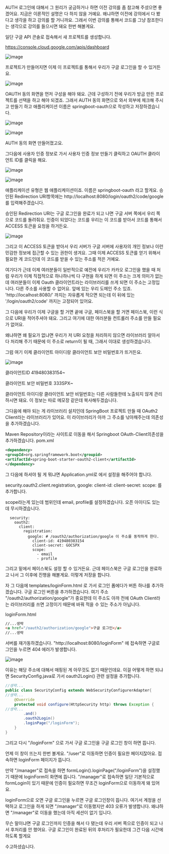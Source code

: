 






AUTH 로그인에 대해서 그 원리가 궁금하거나 하면 이전 강의를 좀 참고해 주셨으면 좋겠어요. 
지금은 이론적인 설명은 다 하지 않을 거예요. 왜냐하면 이전에 강의에서 다 봤다고 생각을 하고 강의를 할 거니까요. 
그래서 이번 강의를 통해서 코드를 그냥 참조한다는 생각으로 강의를 들으시면 돼요 한번 해볼게요.

일단 구글 API 콘솔로 접속해서 새 프로젝트를 생성합니다.

https://console.cloud.google.com/apis/dashboard

![image](https://user-images.githubusercontent.com/79847020/144981092-77e6664f-f6a2-48ce-8563-364e6138222d.png)


프로젝트가 만들어지면 이제 이 프로젝트를 통해서 우리가 구글 로그인을 할 수 있거든요. 

![image](https://user-images.githubusercontent.com/79847020/144981200-73db6f2a-8981-4e22-a2e1-64a40b11f0ef.png)

OAUTH 동의 화면을 먼저 구성을 해야 돼요. 근데 구성하기 전에 우리가 방금 만든 프로젝트를 선택을 하고 해야 되겠죠. 
그래서 AUTH 동의 화면으로 와서 외부에 체크해 주시고 만들기 하고 애플리케이션 이름은 springboot-oauth으로 작성하고 저장하겠습니다.

![image](https://user-images.githubusercontent.com/79847020/144981499-2c171fd8-40cf-420b-a7b6-6db5851acb84.png)

![image](https://user-images.githubusercontent.com/79847020/144981621-f199b549-1df5-4c8a-9182-a05a0600bdba.png)

AUTH 동의 화면 만들어졌고요.

그다음에 사용자 인증 정보로 가서 사용자 인증 정보 만들기 클릭하고 OAUTH 클라이언트 ID를 클릭을 해요. 

![image](https://user-images.githubusercontent.com/79847020/144981903-ec11582f-a840-4fc0-acdc-e9cdaf929478.png)

![image](https://user-images.githubusercontent.com/79847020/144981980-2dc56069-c974-4a3a-ab30-e71e96713ae7.png)

애플리케이션 유형은 웹 애플리케이션이죠. 이름은 springboot-oauth 라고 할게요. 
승인된 Redirection URI항목에는 http://localhost:8080/login/oauth2/code/google 를 입력해주겠습니다.

승인된 Redirection URI는 구글 로그인을 완료가 되고 나면 구글 서버 쪽에서 우리 쪽으로 코드를 돌려줘요. 
인증이 되었다는 코드를 우리는 이 코드를 받아서 코드를 통해서 ACCESS 토큰을 요청을 하거든요.

![image](https://user-images.githubusercontent.com/79847020/145209048-582d02a2-5701-4ae2-abcb-d5e5b275dca4.png)

그리고 이 ACCESS 토큰을 받아서 우리 서버가 구글 서버에 사용자의 개인 정보나 이런 민감한 정보에 접근할 수 있는 권한이 생겨요. 
그때 이제 ACCESS 토큰를 얻기 위해서 필요한 게 코드인데 이 코드를 받을 수 있는 주소를 적은 거예요. 



여기다가 근데 이제 여러분들이 일반적으로 예전에 우리가 카카오 로그인을 했을 때 처럼 우리가 이제 직접적으로 하나하나씩 다 구현을 하게 되면 이 주소는 크게 의미가 없는데 여러분들이 이제 Oauth 클라이언트라는 라이브러리를 쓰게 되면 이 주소는 고정입니다. 
다른 주소를 사용할 수 없어요. 앞에 있는 우리 도메인 주소 있죠. 'http://localhost:8080/' 까지는 자유롭게 적으면 되는데 이 뒤에 있는 
'/login/oauth2/code' 까지는 고정되어 있어요. 

그 다음에 우리가 이제 구글을 할 거면 끝에 구글, 페이스북을 할 거면 페이스북, 이런 식으로 URI을 적어주셔야 돼요. 
그리고 여기에 대한 여러분들 컨트롤러 주소를 만들 필요가 없어요. 

왜냐하면 왜 필요가 없냐면 우리가 저 URI 요청을 처리하지 않으면 라이브러리 알아서 다 처리해 주기 때문에 이 주소로 return이 될 때, 그래서 이대로 생성하겠습니다. 

그럼 여기 이제 클라이언트 아이디랑 클라이언트 보안 비밀번호가 뜨거든요. 

![image](https://user-images.githubusercontent.com/79847020/145209898-63cd31e6-f7db-4442-8c8f-0263374916de.png)

클라이언트ID 419480383154~

클라이언트 보안 비밀번호 333SPX~

클라이언트 아이디랑 클라이언트 보안 비밀번호는 다른 사람들한테 노출되지 않게 관리하시면 돼요. 이 정보는 따로 메모장 같은데 복사해두겠습니다. 

그다음에 해야 되는 게 라이브러리 설치인데 SpringBoot 프로젝트 만들 때 OAuth2 Client라는 라이브러리가 있어요. 
이 라이브러리가 아까 그 주소를 낚아채주는데 의존성을 추가하겠습니다. 

Maven Repository이라는 사이트로 이동을 해서 Springboot OAuth-Client의존성을 추가하겠습니다.
pom.xml
```XML
<dependency>
<groupId>org.springframework.boot</groupid>
<artifactId>spring-boot-starter-oauth2-client</artifactId>
</dependency>
```

그 다음에 하셔야 될 게 뭐냐면 Application.yml로 에서 설정을 해주어야 합니다.

security.oauth2.client.registration, google: client-id: client-secret: scope: 를 추가합니다. 
 
scope라는게 있는데 범위인데 email, profile를 설정하겠습니다. 오픈 아이디도 있는데 무시하겠습니다.

```YML
  security:
    oauth2:
      client:
        registration:
          google: # /oauth2/authorization/google 이 주소를 동작하게 한다.
            client-id: 419480383154
            client-secret: GOCSPX
            scope:
              - email
              - profile
```

그리고 밑에서 페이스북도 설정 할 수 있거든요. 
근데 페이스북은 구글 로그인을 완료하고 나서 그 이후에 진행을 해볼게요.
이렇게 저장을 합니다.

자 그 다음에 templates/loginForm.html 로 가서 로그인 폼에다가 버튼 하나를 추가하겠습니다.
구글 로그인 버튼을 추가하겠습니다. 여기 주소 "/oauth2/authorization/google"가 중요한데 이 주소도 아까 전에 OAuth Client라는 라이브러리를 쓰면 고정이기 때문에 바꿔 적을 수 있는 주소가 아닙니다.

loginForm.html
```HTML
//...생략
<a href="/oauth2/authorization/google">구글 로그인</a>
//...생략
```
서버를 재가동하겠습니다. "http://localhost:8080/loginForm" 에 접속하면 구글로그인을 누르면 404 에러가 발생합니다.

![image](https://user-images.githubusercontent.com/79847020/145210740-18acfa53-665f-4243-a2a2-7d8b36998044.png)

이유는 해당 주소에 대해서 매핑된 게 아무것도 없기 때문인데요. 
이걸 어떻게 하면 되냐면 SecurityConfig.java로 가서 oauth2Login() 관련 설정을 추가합니다. 

```JAVA
//생략...
public class SecurityConfig extends WebSecurityConfigurerAdapter{
//생략...	
	@Override
	protected void configure(HttpSecurity http) throws Exception {
//생략...
		.and()
		.oauth2Login()
		.loginPage("/loginForm");
	}
}
```
그리고 다시 "/loginForm" 으로 가서 구글 로그인을 구글 로그인 창이 하면 뜹니다.

언제 이 창이 뜨는지 한번 볼게요. "/user"로 이동하면 인증이 필요한 페이지잖아요. 
접속하면 loginForm 페이지가 뜹니다.

만약 "/manager"로 접속을 하면 formLogin().loginPage("/loginForm")을 설정했기 때문에 loginForm이 화면에 뜹니다.
"/manager"로 접속하면 일단 기본적으로 formLogin이 있기 때문에 인증이 필요하면 무조건 loginForm으로 이동하게 돼 있어요. 

loginForm으로 오면 구글 로그인을 누르면 구글 로그인창이 뜹니다. 여기서 계정을 선택하고 로그인을 하게 되면 
"/manager"로 이동했지만 403 오류가 발생합니다. 왜냐하면 "/manager"로 이동을 했는데 아직 세션이 없기 입니다.

무슨 말이냐면 구글 로그인까지 인증을 해서 다 됐는데 우리 서버 쪽으로 인증이 되고 나서 후처리를 안 했어요. 
구글 로그인이 완료된 뒤의 후처리가 필요한데 그건 다음 시간에 하도록 할게요

수고하셨습니다.
